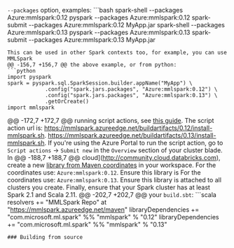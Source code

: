`--packages` option, examples:
    ```bash
   spark-shell --packages Azure:mmlspark:0.12
   pyspark --packages Azure:mmlspark:0.12
   spark-submit --packages Azure:mmlspark:0.12 MyApp.jar
   spark-shell --packages Azure:mmlspark:0.13
   pyspark --packages Azure:mmlspark:0.13
   spark-submit --packages Azure:mmlspark:0.13 MyApp.jar
   ```
 This can be used in other Spark contexts too, for example, you can use MMLSpark
@@ -156,7 +156,7 @@ the above example, or from python:
   ```python
   import pyspark
   spark = pyspark.sql.SparkSession.builder.appName("MyApp") \
               .config("spark.jars.packages", "Azure:mmlspark:0.12") \
               .config("spark.jars.packages", "Azure:mmlspark:0.13") \
               .getOrCreate()
   import mmlspark
   ```
@@ -172,7 +172,7 @@ running script actions, see [this
guide](https://docs.microsoft.com/en-us/azure/hdinsight/hdinsight-hadoop-customize-cluster-linux#use-a-script-action-during-cluster-creation).
 The script action url is:
<https://mmlspark.azureedge.net/buildartifacts/0.12/install-mmlspark.sh>.
<https://mmlspark.azureedge.net/buildartifacts/0.13/install-mmlspark.sh>.
 If you're using the Azure Portal to run the script action, go to `Script
actions` → `Submit new` in the `Overview` section of your cluster blade.  In
@@ -188,7 +188,7 @@ cloud](http://community.cloud.databricks.com), create a new [library from Maven
coordinates](https://docs.databricks.com/user-guide/libraries.html#libraries-from-maven-pypi-or-spark-packages)
in your workspace.
 For the coordinates use: `Azure:mmlspark:0.12`.  Ensure this library is
For the coordinates use: `Azure:mmlspark:0.13`.  Ensure this library is
attached to all clusters you create.
 Finally, ensure that your Spark cluster has at least Spark 2.1 and Scala 2.11.
@@ -202,7 +202,7 @@ your `build.sbt`:
    ```scala
   resolvers += "MMLSpark Repo" at "https://mmlspark.azureedge.net/maven"
   libraryDependencies += "com.microsoft.ml.spark" %% "mmlspark" % "0.12"
   libraryDependencies += "com.microsoft.ml.spark" %% "mmlspark" % "0.13"
   ```
 ### Building from source
